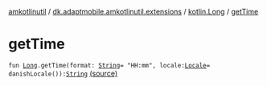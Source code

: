 [amkotlinutil](../../index.md) / [dk.adaptmobile.amkotlinutil.extensions](../index.md) / [kotlin.Long](index.md) / [getTime](./get-time.md)

# getTime

`fun `[`Long`](https://kotlinlang.org/api/latest/jvm/stdlib/kotlin/-long/index.html)`.getTime(format: `[`String`](https://kotlinlang.org/api/latest/jvm/stdlib/kotlin/-string/index.html)` = "HH:mm", locale: `[`Locale`](https://developer.android.com/reference/java/util/Locale.html)` = danishLocale()): `[`String`](https://kotlinlang.org/api/latest/jvm/stdlib/kotlin/-string/index.html) [(source)](https://github.com/adaptmobile-organization/amkotlinutil/tree/master/amkotlinutil/amkotlinutil/src/main/java/dk/adaptmobile/amkotlinutil/extensions/LongExtensions.kt#L18)